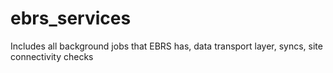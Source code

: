 # ebrs_services
Includes all background jobs that EBRS has, data transport layer, syncs, site connectivity checks
